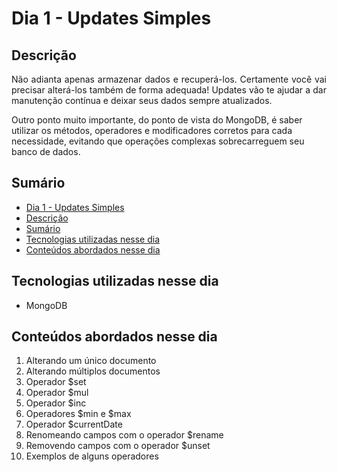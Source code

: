 # Dia 1 - Updates Simples

## Descrição
<p align="justify">
Não adianta apenas armazenar dados e recuperá-los. Certamente você vai precisar alterá-los também de forma adequada! Updates vão te ajudar a dar manutenção contínua e deixar seus dados sempre atualizados.

Outro ponto muito importante, do ponto de vista do MongoDB, é saber utilizar os métodos, operadores e modificadores corretos para cada necessidade, evitando que operações complexas sobrecarreguem seu banco de dados.
</p>

## Sumário
- [Dia 1 - Updates Simples](#dia-1---updates-simples)
- [Descrição](#descrição)
- [Sumário](#sumário)
- [Tecnologias utilizadas nesse dia](#tecnologias-utilizadas-nesse-dia)
- [Conteúdos abordados nesse dia](#conteúdos-abordados-nesse-dia)

## Tecnologias utilizadas nesse dia
- MongoDB

## Conteúdos abordados nesse dia
1. Alterando um único documento
2. Alterando múltiplos documentos
3. Operador $set
4. Operador $mul
5. Operador $inc
6. Operadores $min e $max
7. Operador $currentDate
8. Renomeando campos com o operador $rename
9. Removendo campos com o operador $unset
10. Exemplos de alguns operadores
